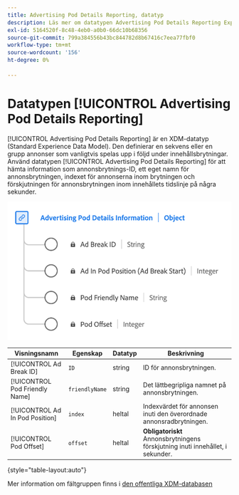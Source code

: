 ```yaml
---
title: Advertising Pod Details Reporting, datatyp
description: Läs mer om datatypen Advertising Pod Details Reporting Experience Data Model (XDM).
exl-id: 5164520f-8c48-4eb0-a0b0-66dc10b68356
source-git-commit: 799a384556b43bc844782d8b67416c7eea77fbf0
workflow-type: tm+mt
source-wordcount: '156'
ht-degree: 0%

---
```


# Datatypen [!UICONTROL Advertising Pod Details Reporting]

[!UICONTROL Advertising Pod Details Reporting] är en XDM-datatyp (Standard Experience Data Model). Den definierar en sekvens eller en grupp annonser som vanligtvis spelas upp i följd under innehållsbrytningar. Använd datatypen [!UICONTROL Advertising Pod Details Reporting] för att hämta information som annonsbrytnings-ID, ett eget namn för annonsbrytningen, indexet för annonserna inom brytningen och förskjutningen för annonsbrytningen inom innehållets tidslinje på några sekunder.

![Ett diagram över datatypen Advertising Pod Details Reporting.](../images/data-types/advertising-pod-details-information.png)

| Visningsnamn | Egenskap | Datatyp | Beskrivning |
|----------------------------|------------------------|-----------|-------------------------------------------------------|
| [!UICONTROL Ad Break ID] | `ID` | string | ID för annonsbrytningen. |
| [!UICONTROL Pod Friendly Name] | `friendlyName` | string | Det lättbegripliga namnet på annonsbrytningen. |
| [!UICONTROL Ad In Pod Position] | `index` | heltal | Indexvärdet för annonsen inuti den överordnade annonsradbrytningen. |
| [!UICONTROL Pod Offset] | `offset` | heltal | **Obligatoriskt** Annonsbrytningens förskjutning inuti innehållet, i sekunder. |

{style="table-layout:auto"}

Mer information om fältgruppen finns i [den offentliga XDM-databasen](https://github.com/adobe/xdm/blob/master/components/datatypes/advertisingpoddetails.schema.json)
